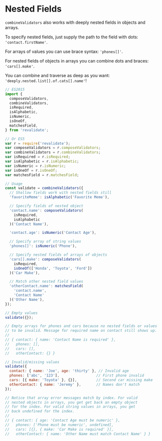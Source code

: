 # Nested Fields

`combineValidators` also works with deeply nested fields in objects and arrays.

To specify nested fields, just supply the path to the field with dots:
`'contact.firstName'`.

For arrays of values you can use brace syntax: `'phones[]'`.

For nested fields of objects in arrays you can combine dots and braces:
`'cars[].make'`.

You can combine and traverse as deep as you want:
`'deeply.nested.list[].of.cats[].name'`!

```js
// ES2015
import {
  composeValidators,
  combineValidators,
  isRequired,
  isAlphabetic,
  isNumeric,
  isOneOf,
  matchesField,
} from 'revalidate';

// Or ES5
var r = require('revalidate');
var composeValidators = r.composeValidators;
var combineValidators = r.combineValidators;
var isRequired = r.isRequired;
var isAlphabetic = r.isAlphabetic;
var isNumeric = r.isNumeric;
var isOneOf = r.isOneOf;
var matchesField = r.matchesField;

// Usage
const validate = combineValidators({
  // Shallow fields work with nested fields still
  'favoriteMeme': isAlphabetic('Favorite Meme'),

  // Specify fields of nested object
  'contact.name': composeValidators(
    isRequired,
    isAlphabetic
  )('Contact Name'),

  'contact.age': isNumeric('Contact Age'),

  // Specify array of string values
  'phones[]': isNumeric('Phone'),

  // Specify nested fields of arrays of objects
  'cars[].make': composeValidators(
    isRequired,
    isOneOf(['Honda', 'Toyota', 'Ford'])
  )('Car Make'),

  // Match other nested field values
  'otherContact.name': matchesField(
    'contact.name',
    'Contact Name'
  )('Other Name'),
});

// Empty values
validate({});

// Empty arrays for phones and cars because no nested fields or values
// to be invalid. Message for required name on contact still shows up.
//
// { contact: { name: 'Contact Name is required' },
//   phones: [],
//   cars: [],
//   otherContact: {} }

// Invalid/missing values
validate({
  contact: { name: 'Joe', age: 'thirty' }, // Invalid age
  phones: ['abc', '123'],                 // First phone invalid
  cars: [{ make: 'Toyota' }, {}],         // Second car missing make
  otherContact: { name: 'Jeremy' },       // Names don't match
});

// Notice that array error messages match by index. For valid
// nested objects in arrays, you get get back an empty object
// for the index. For valid string values in arrays, you get
// back undefined for the index.
//
// { contact: { age: 'Contact Age must be numeric' },
//   phones: ['Phone must be numeric', undefined],
//   cars: [{}, { make: 'Car Make is required' }],
//   otherContact: { name: 'Other Name must match Contact Name' } }
```
